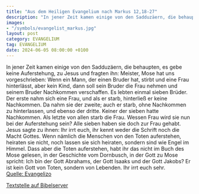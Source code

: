 ```yaml
---
title: "Aus dem Heiligen Evangelium nach Markus 12,18-27"
description: "In jener Zeit kamen einige von den Sadduzäern, die behaupten, es gebe keine Auferstehung, zu Jesus und fragten ihn: Meister, Mose hat uns vorgeschrieben: Wenn ein Mann, der einen Bruder hat, stirbt und eine Frau hinterlässt, aber kein Kind, dann soll sein Bruder die Frau nehmen u...."
images:
- "/symbols/evangelist_markus.jpg"
layout: post
category: EVANGELIUM
tag: EVANGELIUM
date: 2024-06-05 08:00:00 +0100
---
```

In jener Zeit kamen einige von den Sadduzäern, die behaupten, es gebe keine Auferstehung, zu Jesus und fragten ihn:
Meister, Mose hat uns vorgeschrieben: Wenn ein Mann, der einen Bruder hat, stirbt und eine Frau hinterlässt, aber kein Kind, dann soll sein Bruder die Frau nehmen und seinem Bruder Nachkommen verschaffen.<!--more-->
Es lebten einmal sieben Brüder. Der erste nahm sich eine Frau, und als er starb, hinterließ er keine Nachkommen.
Da nahm sie der zweite; auch er starb, ohne Nachkommen zu hinterlassen, und ebenso der dritte.
Keiner der sieben hatte Nachkommen. Als letzte von allen starb die Frau.
Wessen Frau wird sie nun bei der Auferstehung sein? Alle sieben haben sie doch zur Frau gehabt.
Jesus sagte zu ihnen: Ihr irrt euch, ihr kennt weder die Schrift noch die Macht Gottes.
Wenn nämlich die Menschen von den Toten auferstehen, heiraten sie nicht, noch lassen sie sich heiraten, sondern sind wie Engel im Himmel.
Dass aber die Toten auferstehen, habt ihr das nicht im Buch des Mose gelesen, in der Geschichte vom Dornbusch, in der Gott zu Mose spricht: Ich bin der Gott Abrahams, der Gott Isaaks und der Gott Jakobs?
Er ist kein Gott von Toten, sondern von Lebenden. Ihr irrt euch sehr.<br>
[Quelle: Evangelizo](https://evangeliumtagfuertag.org/DE/gospel)

[Textstelle auf Bibelserver](https://www.bibleserver.com/EU/Markus12,18-27)
